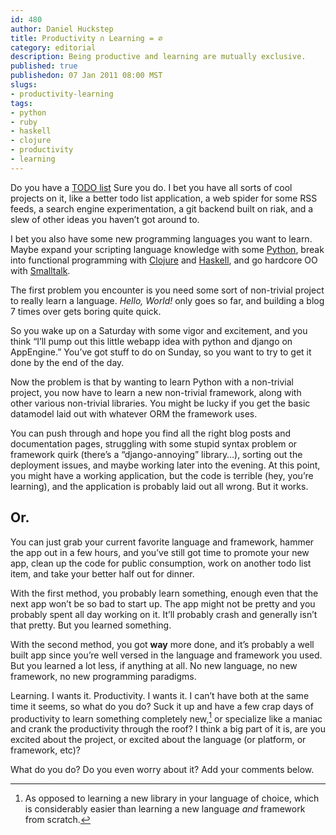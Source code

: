 ```yaml
--- 
id: 480
author: Daniel Huckstep
title: Productivity ∩ Learning = ∅
category: editorial
description: Being productive and learning are mutually exclusive.
published: true
publishedon: 07 Jan 2011 08:00 MST
slugs: 
- productivity-learning
tags: 
- python
- ruby
- haskell
- clojure
- productivity
- learning
---
```

Do you have a [TODO
list](http://blog.darkhax.com/2010/01/23/what-todo-indeed?) Sure you do.
I bet you have all sorts of cool projects on it, like a better todo list
application, a web spider for some RSS feeds, a search engine
experimentation, a git backend built on riak, and a slew of other ideas
you haven’t got around to.

I bet you also have some new programming languages you want to learn.
Maybe expand your scripting language knowledge with some
[Python](http://www.python.org/), break into functional programming with
[Clojure](http://clojure.org/) and [Haskell](http://www.haskell.org/),
and go hardcore OO with
[Smalltalk](http://en.wikipedia.org/wiki/Smalltalk).

The first problem you encounter is you need some sort of non-trivial
project to really learn a language. *Hello, World!* only goes so far,
and building a blog 7 times over gets boring quite quick.

So you wake up on a Saturday with some vigor and excitement, and you
think “I’ll pump out this little webapp idea with python and django on
AppEngine.” You’ve got stuff to do on Sunday, so you want to try to get
it done by the end of the day.

Now the problem is that by wanting to learn Python with a non-trivial
project, you now have to learn a new non-trivial framework, along with
other various non-trivial libraries. You might be lucky if you get the
basic datamodel laid out with whatever ORM the framework uses.

You can push through and hope you find all the right blog posts and
documentation pages, struggling with some stupid syntax problem or
framework quirk (there’s a “django-annoying” library…), sorting out the
deployment issues, and maybe working later into the evening. At this
point, you might have a working application, but the code is terrible
(hey, you’re learning), and the application is probably laid out all
wrong. But it works.

## Or.

You can just grab your current favorite language and framework, hammer
the app out in a few hours, and you’ve still got time to promote your
new app, clean up the code for public consumption, work on another todo
list item, and take your better half out for dinner.

With the first method, you probably learn something, enough even that
the next app won’t be so bad to start up. The app might not be pretty
and you probably spent all day working on it. It’ll probably crash and
generally isn’t that pretty. But you learned something.

With the second method, you got **way** more done, and it’s probably a
well built app since you’re well versed in the language and framework
you used. But you learned a lot less, if anything at all. No new
language, no new framework, no new programming paradigms.

Learning. I wants it. Productivity. I wants it. I can’t have both at the
same time it seems, so what do you do? Suck it up and have a few crap
days of productivity to learn something completely new,[^1] or
specialize like a maniac and crank the productivity through the roof? I
think a big part of it is, are you excited about the project, or excited
about the language (or platform, or framework, etc)?

What do you do? Do you even worry about it? Add your comments below.

[^1]: As opposed to learning a new library in your language of choice,
    which is considerably easier than learning a new language *and*
    framework from scratch.